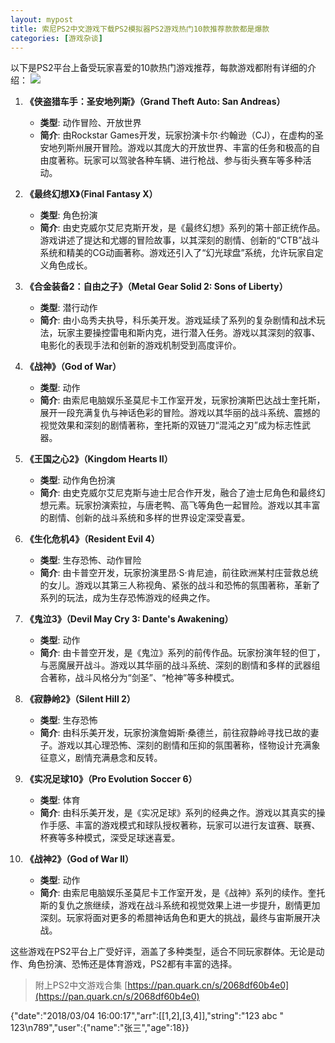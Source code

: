 ```yaml
---
layout: mypost
title: 索尼PS2中文游戏下载PS2模拟器PS2游戏热门10款推荐款款都是爆款
categories: [游戏杂谈]
---
```


以下是PS2平台上备受玩家喜爱的10款热门游戏推荐，每款游戏都附有详细的介绍：
![](https://gcore.jsdelivr.net/gh/jikcc/jikcc.github.io//IMG/20250317192215214.jpg)
1. **《侠盗猎车手：圣安地列斯》（Grand Theft Auto: San Andreas）**
   - **类型**: 动作冒险、开放世界
   - **简介**: 由Rockstar Games开发，玩家扮演卡尔·约翰逊（CJ），在虚构的圣安地列斯州展开冒险。游戏以其庞大的开放世界、丰富的任务和极高的自由度著称。玩家可以驾驶各种车辆、进行枪战、参与街头赛车等多种活动。

2. **《最终幻想X》（Final Fantasy X）**
   - **类型**: 角色扮演
   - **简介**: 由史克威尔艾尼克斯开发，是《最终幻想》系列的第十部正统作品。游戏讲述了提达和尤娜的冒险故事，以其深刻的剧情、创新的“CTB”战斗系统和精美的CG动画著称。游戏还引入了“幻光球盘”系统，允许玩家自定义角色成长。

3. **《合金装备2：自由之子》（Metal Gear Solid 2: Sons of Liberty）**
   - **类型**: 潜行动作
   - **简介**: 由小岛秀夫执导，科乐美开发。游戏延续了系列的复杂剧情和战术玩法，玩家主要操控雷电和斯内克，进行潜入任务。游戏以其深刻的叙事、电影化的表现手法和创新的游戏机制受到高度评价。

4. **《战神》（God of War）**
   - **类型**: 动作
   - **简介**: 由索尼电脑娱乐圣莫尼卡工作室开发，玩家扮演斯巴达战士奎托斯，展开一段充满复仇与神话色彩的冒险。游戏以其华丽的战斗系统、震撼的视觉效果和深刻的剧情著称，奎托斯的双链刀“混沌之刃”成为标志性武器。

5. **《王国之心2》（Kingdom Hearts II）**
   - **类型**: 动作角色扮演
   - **简介**: 由史克威尔艾尼克斯与迪士尼合作开发，融合了迪士尼角色和最终幻想元素。玩家扮演索拉，与唐老鸭、高飞等角色一起冒险。游戏以其丰富的剧情、创新的战斗系统和多样的世界设定深受喜爱。

6. **《生化危机4》（Resident Evil 4）**
   - **类型**: 生存恐怖、动作冒险
   - **简介**: 由卡普空开发，玩家扮演里昂·S·肯尼迪，前往欧洲某村庄营救总统的女儿。游戏以其第三人称视角、紧张的战斗和恐怖的氛围著称，革新了系列的玩法，成为生存恐怖游戏的经典之作。

7. **《鬼泣3》（Devil May Cry 3: Dante's Awakening）**
   - **类型**: 动作
   - **简介**: 由卡普空开发，是《鬼泣》系列的前传作品。玩家扮演年轻的但丁，与恶魔展开战斗。游戏以其华丽的战斗系统、深刻的剧情和多样的武器组合著称，战斗风格分为“剑圣”、“枪神”等多种模式。

8. **《寂静岭2》（Silent Hill 2）**
   - **类型**: 生存恐怖
   - **简介**: 由科乐美开发，玩家扮演詹姆斯·桑德兰，前往寂静岭寻找已故的妻子。游戏以其心理恐怖、深刻的剧情和压抑的氛围著称，怪物设计充满象征意义，剧情充满悬念和反转。

9. **《实况足球10》（Pro Evolution Soccer 6）**
   - **类型**: 体育
   - **简介**: 由科乐美开发，是《实况足球》系列的经典之作。游戏以其真实的操作手感、丰富的游戏模式和球队授权著称，玩家可以进行友谊赛、联赛、杯赛等多种模式，深受足球迷喜爱。

10. **《战神2》（God of War II）**
    - **类型**: 动作
    - **简介**: 由索尼电脑娱乐圣莫尼卡工作室开发，是《战神》系列的续作。奎托斯的复仇之旅继续，游戏在战斗系统和视觉效果上进一步提升，剧情更加深刻。玩家将面对更多的希腊神话角色和更大的挑战，最终与宙斯展开决战。

这些游戏在PS2平台上广受好评，涵盖了多种类型，适合不同玩家群体。无论是动作、角色扮演、恐怖还是体育游戏，PS2都有丰富的选择。

> 附上PS2中文游戏合集
[https://pan.quark.cn/s/2068df60b4e0](https://pan.quark.cn/s/2068df60b4e0)

{"date":"2018/03/04 16:00:17","arr":[[1,2],[3,4]],"string":"123 abc \" 123\n789","user":{"name":"张三","age":18}}
```
